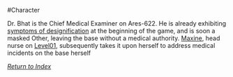 #Character 

Dr. Bhat is the Chief Medical Examiner on Ares-622. He is already exhibiting [symptoms of designification](LogosPathogenesis) at the beginning of the game, and is soon a masked Other, leaving the base without a medical authority. [Maxine](Maxine), head nurse on [Level01](Level01), subsequently takes it upon herself to address medical incidents on the base herself

*[Return to Index](index.md)*
